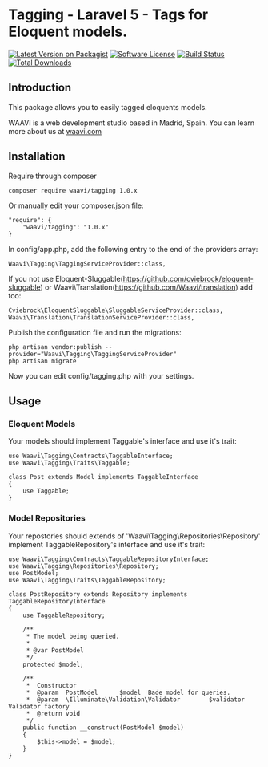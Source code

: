 # Tagging - Laravel 5 - Tags for Eloquent models.

[![Latest Version on Packagist](https://img.shields.io/packagist/v/waavi/tagging.svg?style=flat-square)](https://packagist.org/packages/waavi/tagging)
[![Software License](https://img.shields.io/badge/license-MIT-brightgreen.svg?style=flat-square)](LICENSE.md)
[![Build Status](https://img.shields.io/travis/Waavi/tagging/master.svg?style=flat-square)](https://travis-ci.org/Waavi/tagging)
[![Total Downloads](https://img.shields.io/packagist/dt/waavi/tagging.svg?style=flat-square)](https://packagist.org/packages/waavi/tagging)

## Introduction

This package allows you to easily tagged eloquents models.

WAAVI is a web development studio based in Madrid, Spain. You can learn more about us at [waavi.com](http://waavi.com)

## Installation

Require through composer

    composer require waavi/tagging 1.0.x

Or manually edit your composer.json file:

    "require": {
        "waavi/tagging": "1.0.x"
    }

In config/app.php, add the following entry to the end of the providers array:

    Waavi\Tagging\TaggingServiceProvider::class,

If you not use Eloquent-Sluggable(https://github.com/cviebrock/eloquent-sluggable) or Waavi\Translation(https://github.com/Waavi/translation) add too:
    
    Cviebrock\EloquentSluggable\SluggableServiceProvider::class,
    Waavi\Translation\TranslationServiceProvider::class,    

Publish the configuration file and run the migrations:

    php artisan vendor:publish --provider="Waavi\Tagging\TaggingServiceProvider"
    php artisan migrate

Now you can edit config/tagging.php with your settings.

## Usage

### Eloquent Models

Your models should implement Taggable's interface and use it's trait:

    use Waavi\Tagging\Contracts\TaggableInterface;
    use Waavi\Tagging\Traits\Taggable;

    class Post extends Model implements TaggableInterface
    {
        use Taggable;
    } 

### Model Repositories

Your repostories should extends of 'Waavi\Tagging\Repositories\Repository' implement TaggableRepository's interface and use it's trait:

    use Waavi\Tagging\Contracts\TaggableRepositoryInterface;
    use Waavi\Tagging\Repositories\Repository;
    use PostModel;
    use Waavi\Tagging\Traits\TaggableRepository;

    class PostRepository extends Repository implements TaggableRepositoryInterface
    {
        use TaggableRepository;

        /**
         * The model being queried.
         *
         * @var PostModel
         */
        protected $model;

        /**
         *  Constructor
         *  @param  PostModel      $model  Bade model for queries.
         *  @param  \Illuminate\Validation\Validator        $validator  Validator factory
         *  @return void
         */
        public function __construct(PostModel $model)
        {
            $this->model = $model;
        }
    }
